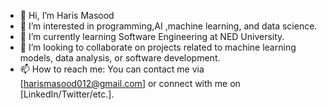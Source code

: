 - 👋 Hi, I’m Haris Masood 
- 👀 I’m interested in programming,AI ,machine learning, and data science.
- 🌱 I’m currently learning Software Engineering at NED University.
- 💞️ I’m looking to collaborate on projects related to machine learning models, data analysis, or software development.
- 📫 How to reach me: You can contact me via [harismasood012@gmail.com] or connect with me on [LinkedIn/Twitter/etc.].

<!---
Harood/Harood is a ✨ special ✨ repository because its `README.md` (this file) appears on your GitHub profile.
You can click the Preview link to take a look at your changes.
--->
